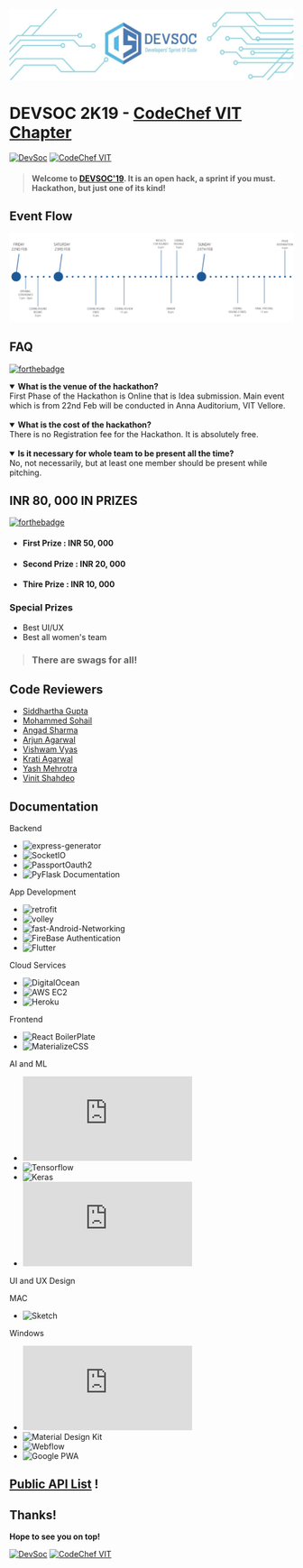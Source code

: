 ![Devsoc CodeChef VIT](./images/devsoc.jpg)
# DEVSOC 2K19 - [CodeChef VIT Chapter](https://www.facebook.com/codechefvituniversity/)
[![DevSoc](https://img.shields.io/badge/DevSoc-2K19-teal.svg?style=for-the-badge)](http://www.devsoc-codechef.com/)
[![CodeChef VIT](https://img.shields.io/badge/CodeChef-VIT-red.svg?style=for-the-badge)](https://www.facebook.com/codechefvituniversity/)
> #### Welcome to [DEVSOC'19](http://www.devsoc-codechef.com/). It is an open hack, a sprint if you must. Hackathon, but just one of its kind!

## Event Flow

![image](images/eventflow.png)

## FAQ
[![forthebadge](https://forthebadge.com/images/badges/you-didnt-ask-for-this.svg)](https://github.com/CodeChefVIT)

<details open>
    <summary><strong>What is the venue of the hackathon?</strong></summary>
First Phase of the Hackathon is Online that is Idea submission. Main event which is from 22nd Feb will be conducted in Anna Auditorium, VIT Vellore.
</details>
<br>
<details open>
    <summary><strong>What is the cost of the hackathon?</strong></summary>
There is no Registration fee for the Hackathon. It is absolutely free.
</details>
<br>  
<details open>
    <summary><strong>Is it necessary for whole team to be present all the time?</strong></summary>
No, not necessarily, but at least one member should be present while pitching.
</details>

## INR 80, 000 IN PRIZES

[![forthebadge](https://forthebadge.com/images/badges/its-not-a-lie-if-you-believe-it.svg)](https://github.com/CodeChefVIT)

- #### First Prize : INR 50, 000
- #### Second Prize : INR 20, 000
- #### Thire Prize : INR 10, 000

### Special Prizes

- Best UI/UX
- Best all women's team

> ### There are swags for all!

## Code Reviewers

- [Siddhartha Gupta](https://github.com/sidd-gupta)
- [Mohammed Sohail](https://github.com/YoursSohail/)
- [Angad Sharma](https://github.com/angadsharma1016)
- [Arjun Agarwal](https://github.com/orgs/CodeChefVIT/people/agarwalarjun123)
- [Vishwam Vyas](https://github.com/VVishvam)
- [Krati Agarwal](https://github.com/kratiagarwal07)
- [Yash Mehrotra](https://github.com/YashMeh)
- [Vinit Shahdeo](https://github.com/vinitshahdeo)

## Documentation
Backend
- ![express-generator](https://www.npmjs.com/package/express-generator) 
- ![SocketIO](https://socket.io/docs/)
- ![PassportOauth2](http://www.passportjs.org/docs/)
- ![PyFlask Documentation](http://flask.pocoo.org/docs/1.0/tutorial/)


App Development
- ![retrofit](https://square.github.io/retrofit/)
- ![volley](https://developer.android.com/training/volley/)
- ![fast-Android-Networking](https://github.com/amitshekhariitbhu/Fast-Android-Networking)
- ![FireBase Authentication](https://firebase.google.com/docs/auth/android/custom-auth)
- ![Flutter](http://flutter.io/docs)

Cloud Services
- ![DigitalOcean](http://digitalocean.com/)
- ![AWS EC2](https://aws.amazon.com/ec2/)
- ![Heroku](https://www.heroku.com/)

Frontend
- ![React BoilerPlate](https://github.com/react-boilerplate/react-boilerplate/tree/master/docs) 
- ![MaterializeCSS](https://materializecss.com/)

AI and ML
- ![Pytorch](https://pytorch.org/docs/stable/index.html)
- ![Tensorflow](https://www.tensorflow.org/guide)
- ![Keras](https://keras.io/)
- ![OpenCV](https://docs.opencv.org/2.4/doc/tutorials/tutorials.html)

 UI and UX Design

MAC
- ![Sketch](https://www.sketchapp.com/docs/)

Windows
- ![UI Design Kit](https://www.adobe.com/in/products/xd/ui-design-kits.html)
- ![Material Design Kit](https://materialdesignkit.com/)
- ![Webflow](https://webflow.com/)
- ![Google PWA](https://developers.google.com/web/progressive-web-apps/)


## [Public API List](https://github.com/toddmotto/public-apis) !

## Thanks!

**Hope to see you on top!**

[![DevSoc](https://img.shields.io/badge/DevSoc-2K19-teal.svg?style=for-the-badge)](http://www.devsoc-codechef.com/)
[![CodeChef VIT](https://img.shields.io/badge/CodeChef-VIT-red.svg?style=for-the-badge)](https://www.facebook.com/codechefvituniversity/)
